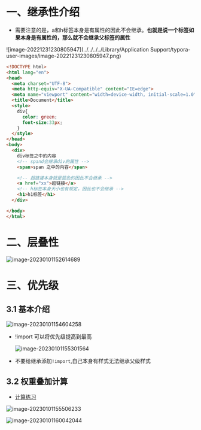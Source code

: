 # 一、继承性介绍

- 需要注意的是，a和h标签本身是有属性的因此不会继承。**也就是说一个标签如果本身是有属性的，那么就不会继承父标签的属性**

![image-20221231230805947](../../../../Library/Application Support/typora-user-images/image-20221231230805947.png)

```html
<!DOCTYPE html>
<html lang="en">
<head>
  <meta charset="UTF-8">
  <meta http-equiv="X-UA-Compatible" content="IE=edge">
  <meta name="viewport" content="width=device-width, initial-scale=1.0">
  <title>Document</title>
  <style>
    div{
      color: green;
      font-size:33px;
    }
  </style>
</head>
<body>
  <div>
    div标签之中的内容
    <!-- spand会继承div的属性 -->
    <span>span 之中的内容</span> 

    <!-- 超链接本身就是蓝色的因此不会继承 -->
    <a href="xx">超链接</a>
    <!-- h标签本身大小也有规定，因此也不会继承 -->
    <h1>h1标签</h1>
  </div>

</body>
</html>
```

# 二、层叠性

![image-20230101152614689](https://yrecord.oss-cn-hangzhou.aliyuncs.com/picture/202301011526786.png)

# 三、优先级

## 3.1 基本介绍

![image-20230101154604258](https://yrecord.oss-cn-hangzhou.aliyuncs.com/picture/202301011546335.png)

- !import 可以将优先级提高到最高

  ![image-20230101155301564](https://yrecord.oss-cn-hangzhou.aliyuncs.com/picture/202301011553648.png)

- 不要给继承添加`!import`,自己本身有样式无法继承父级样式

## 3.2 权重叠加计算

- [计算练习](https://www.bilibili.com/video/BV1Kg411T7t9?p=89&spm_id_from=pageDriver&vd_source=d0e4be6fd02fea51faad92fec15cda81)

![image-20230101155506233](https://yrecord.oss-cn-hangzhou.aliyuncs.com/picture/202301011555292.png)

![image-20230101160042044](https://yrecord.oss-cn-hangzhou.aliyuncs.com/picture/202301011600121.png)